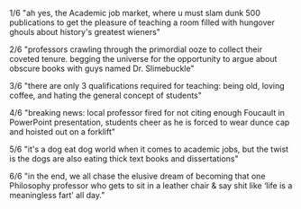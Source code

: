 1/6 "ah yes, the Academic job market, where u must slam dunk 500 publications to get the pleasure of teaching a room filled with hungover ghouls about history's greatest wieners"

2/6 "professors crawling through the primordial ooze to collect their coveted tenure. begging the universe for the opportunity to argue about obscure books with guys named Dr. Slimebuckle"

3/6 "there are only 3 qualifications required for teaching: being old, loving coffee, and hating the general concept of students"

4/6 "breaking news: local professor fired for not citing enough Foucault in PowerPoint presentation, students cheer as he is forced to wear dunce cap and hoisted out on a forklift"

5/6 "it's a dog eat dog world when it comes to academic jobs, but the twist is the dogs are also eating thick text books and dissertations"

6/6 "in the end, we all chase the elusive dream of becoming that one Philosophy professor who gets to sit in a leather chair & say shit like ‘life is a meaningless fart’ all day."